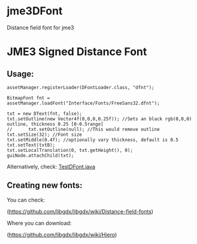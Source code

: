 # jme3DFont
Distance field font for jme3
# JME3 Signed Distance Font

## Usage: 

```
assetManager.registerLoader(DFontLoader.class, "dfnt");
		
BitmapFont fnt = assetManager.loadFont("Interface/Fonts/FreeSans32.dfnt");

txt = new DText(fnt, false);
txt.setOutline(new Vector4f(0,0,0,0.25f)); //Sets an black rgb(0,0,0) outline, thickness 0.25 [0-0.5range]
//		txt.setOutline(null); //This would remove outline
txt.setSize(32); //Font size
txt.setMiddle(0.4f); //optionally vary thickness, default is 0.5
txt.setText(txtB);
txt.setLocalTranslation(0, txt.getHeight(), 0);
guiNode.attachChild(txt);

```

Alternatively, check:
[TestDFont.java](src/jme3test/gui/TestDFont.java)


## Creating new fonts:

You can check:

(https://github.com/libgdx/libgdx/wiki/Distance-field-fonts)

Where you can download:

(https://github.com/libgdx/libgdx/wiki/Hiero)
